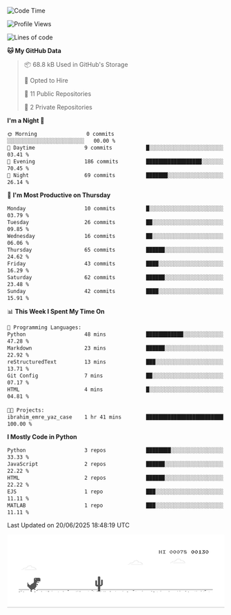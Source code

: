 <!--START_SECTION:waka-->
![Code Time](http://img.shields.io/badge/Code%20Time-21%20hrs%2023%20mins-blue)

![Profile Views](http://img.shields.io/badge/Profile%20Views-0-blue)

![Lines of code](https://img.shields.io/badge/From%20Hello%20World%20I%27ve%20Written-616.4%20thousand%20lines%20of%20code-blue)

**🐱 My GitHub Data** 

> 📦 68.8 kB Used in GitHub's Storage 
 > 
> 💼 Opted to Hire
 > 
> 📜 11 Public Repositories 
 > 
> 🔑 2 Private Repositories 
 > 
**I'm a Night 🦉** 

```text
🌞 Morning                0 commits           ░░░░░░░░░░░░░░░░░░░░░░░░░   00.00 % 
🌆 Daytime                9 commits           █░░░░░░░░░░░░░░░░░░░░░░░░   03.41 % 
🌃 Evening                186 commits         ██████████████████░░░░░░░   70.45 % 
🌙 Night                  69 commits          ███████░░░░░░░░░░░░░░░░░░   26.14 % 
```
📅 **I'm Most Productive on Thursday** 

```text
Monday                   10 commits          █░░░░░░░░░░░░░░░░░░░░░░░░   03.79 % 
Tuesday                  26 commits          ██░░░░░░░░░░░░░░░░░░░░░░░   09.85 % 
Wednesday                16 commits          ██░░░░░░░░░░░░░░░░░░░░░░░   06.06 % 
Thursday                 65 commits          ██████░░░░░░░░░░░░░░░░░░░   24.62 % 
Friday                   43 commits          ████░░░░░░░░░░░░░░░░░░░░░   16.29 % 
Saturday                 62 commits          ██████░░░░░░░░░░░░░░░░░░░   23.48 % 
Sunday                   42 commits          ████░░░░░░░░░░░░░░░░░░░░░   15.91 % 
```


📊 **This Week I Spent My Time On** 

```text
💬 Programming Languages: 
Python                   48 mins             ████████████░░░░░░░░░░░░░   47.28 % 
Markdown                 23 mins             ██████░░░░░░░░░░░░░░░░░░░   22.92 % 
reStructuredText         13 mins             ███░░░░░░░░░░░░░░░░░░░░░░   13.71 % 
Git Config               7 mins              ██░░░░░░░░░░░░░░░░░░░░░░░   07.17 % 
HTML                     4 mins              █░░░░░░░░░░░░░░░░░░░░░░░░   04.81 % 

🐱‍💻 Projects: 
ibrahim_emre_yaz_case    1 hr 41 mins        █████████████████████████   100.00 % 
```

**I Mostly Code in Python** 

```text
Python                   3 repos             ████████░░░░░░░░░░░░░░░░░   33.33 % 
JavaScript               2 repos             ██████░░░░░░░░░░░░░░░░░░░   22.22 % 
HTML                     2 repos             ██████░░░░░░░░░░░░░░░░░░░   22.22 % 
EJS                      1 repo              ███░░░░░░░░░░░░░░░░░░░░░░   11.11 % 
MATLAB                   1 repo              ███░░░░░░░░░░░░░░░░░░░░░░   11.11 % 
```




 Last Updated on 20/06/2025 18:48:19 UTC
<!--END_SECTION:waka-->

![Alt Text](dino.gif)

<!--
**Emre-Yaz/emre-yaz** is a ✨ _special_ ✨ repository because its `README.md` (this file) appears on your GitHub profile.
-->
